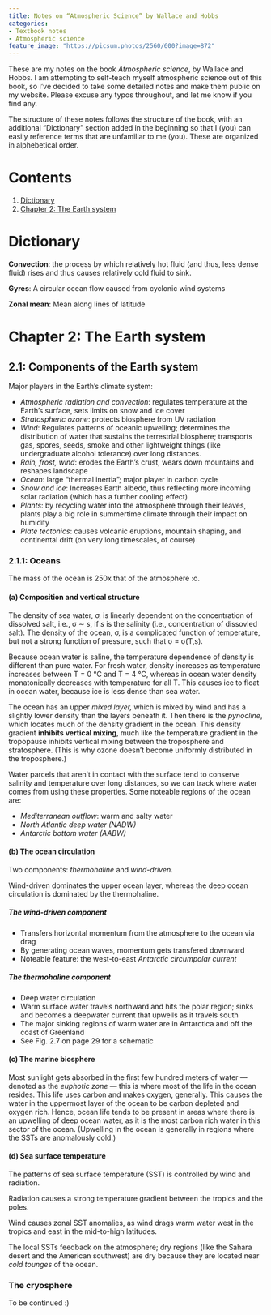 ```yaml
---
title: Notes on “Atmospheric Science” by Wallace and Hobbs
categories:
- Textbook notes
- Atmospheric science
feature_image: "https://picsum.photos/2560/600?image=872"
---
```


These are my notes on the book *Atmospheric science*, by Wallace and Hobbs. I am attempting to self-teach myself atmospheric science out of this book, so I’ve decided to take some detailed notes and make them public on my website. Please excuse any typos throughout, and let me know if you find any. 

The structure of these notes follows the structure of the book, with an additional “Dictionary” section added in the beginning so that I (you) can easily reference terms that are unfamiliar to me (you). These are organized in alphebetical order. 

# Contents
1. [Dictionary](#dict)
2. [Chapter 2: The Earth system](#ch2)

# Dictionary <a name=“dict”></a>

**Convection**: the process by which relatively hot fluid (and thus, less dense fluid) rises and thus causes relatively cold fluid to sink.

**Gyres**: A circular ocean flow caused from cyclonic wind systems 

**Zonal mean**: Mean along lines of latitude 

# Chapter 2: The Earth system <a name=“ch2”></a>

## 2.1: Components of the Earth system

Major players in the Earth’s climate system: 
- *Atmospheric radiation and convection*: regulates temperature at the Earth’s surface, sets limits on snow and ice cover 
- *Stratospheric ozone*: protects biosphere from UV radiation
- *Wind*: Regulates patterns of oceanic upwelling; determines the distribution of water that sustains the terrestrial biosphere; transports gas, spores, seeds, smoke and other lightweight things (like undergraduate alcohol tolerance) over long distances.
- *Rain, frost, wind*: erodes the Earth’s crust, wears down mountains and reshapes landscape 
- *Ocean*: large “thermal inertia”; major player in carbon cycle
- *Snow and ice*: Increases Earth albedo, thus reflecting more incoming solar radiation (which has a further cooling effect) 
- *Plants*: by recycling water into the atmosphere through their leaves, plants play a big role in summertime climate through their impact on humidity
- *Plate tectonics*: causes volcanic eruptions, mountain shaping, and continental drift (on very long timescales, of course)

### 2.1.1: Oceans 

The mass of the ocean is 250x that of the atmosphere :o.

#### (a) Composition and vertical structure

The density of sea water, &sigma;, is linearly dependent on the concentration of dissolved salt, i.e., &sigma; &sim; *s*, if *s* is the salinity (i.e., concentration of dissovled salt). The density of the ocean, &sigma;, is a complicated function of temperature, but not a strong function of pressure, such that &sigma; = &sigma;(T,s). 

Because ocean water is saline, the temperature dependence of density is different than pure water. For fresh water, density increases as temperature increases between T = 0 &deg;C and T = 4 &deg;C, whereas in ocean water density monatonically decreases with temperature for all T. This causes ice to float in ocean water, because ice is less dense than sea water.

The ocean has an upper *mixed layer,* which is mixed by wind and has a slightly lower density than the layers beneath it. Then there is the *pynocline*, which locates much of the density gradient in the ocean. This density gradient **inhibits vertical mixing**, much like the temperature gradient in the tropopause inhibits vertical mixing between the troposphere and stratosphere. (This is why ozone doesn’t become uniformly distributed in the troposphere.)

Water parcels that aren’t in contact with the surface tend to conserve salinity and temperature over long distances, so we can track where water comes from using these properties. Some noteable regions of the ocean are:
- *Mediterranean outflow*: warm and salty water 
- *North Atlantic deep water (NADW)*
- *Antarctic bottom water (AABW)*

#### (b) The ocean circulation

Two components: *thermohaline* and *wind-driven*. 

Wind-driven dominates the upper ocean layer, whereas the deep ocean circulation is dominated by the thermohaline.

##### The wind-driven component 
- Transfers horizontal momentum from the atmosphere to the ocean via drag 
- By generating ocean waves, momentum gets transfered downward 
- Noteable feature: the west-to-east *Antarctic circumpolar current*

##### The thermohaline component
- Deep water circulation
- Warm surface water travels northward and hits the polar region; sinks and becomes a deepwater current  that upwells as it travels south
- The major sinking regions of warm water are in Antarctica and off the coast of Greenland 
- See Fig. 2.7 on page 29 for a schematic 

#### (c) The marine biosphere
Most sunlight gets absorbed in the first few hundred meters of water — denoted as the *euphotic zone* — this is where most of the life in the ocean resides. This life uses carbon and makes oxygen, generally. This causes the water in the uppermost layer of the ocean to be carbon depleted and oxygen rich. Hence, ocean life tends to be present in areas where there is an upwelling of deep ocean water, as it is the most carbon rich water in this sector of the ocean. (Upwelling in the ocean is generally in regions where the SSTs are anomalously cold.)

#### (d) Sea surface temperature 
The patterns of sea surface temperature (SST) is controlled by wind and radiation. 

Radiation causes a strong temperature gradient between the tropics and the poles. 

Wind causes zonal SST anomalies, as wind drags warm water west in the tropics and east in the mid-to-high latitudes. 

The local SSTs feedback on the atmosphere; dry regions (like the Sahara desert and the American southwest) are dry because they are located near *cold tounges* of the ocean. 

### The cryosphere 

To be continued :) 